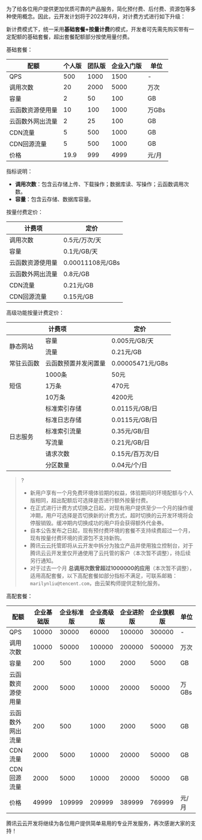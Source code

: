 
为了给各位用户提供更加优质可靠的产品服务，简化预付费、后付费、资源包等多种使用概念。因此，云开发计划将于2022年6月，对计费方式进行如下升级：

新计费模式下，统一采用**基础套餐+按量计费**的模式，开发者可先需先购买带有一定配额的基础套餐，超出套餐配额部分按使用量付费。

基础套餐：

| 配额 | 个人版 | 团队版 | 企业入门版| 单位
| --- | --- | --- | --- |  --- |
| QPS | 500 | 1000 | 1500 | - |
| 调用次数| 20 | 2000 | 5000 | 万次 
| 容量 | 2 | 50 | 100 | GB 
| 云函数资源使用量 | 10 | 100 | 1000 | 万GBs 
| 云函数外网出流量  | 2 | 25 | 100 | GB 
| CDN流量 | 5 | 500 | 1000 | GB |
| CDN回源流量 | 5 | 500 | 1000 | GB |
| 价格 | 19.9 | 999 | 4999 | 元/月 |

指标说明：
- **调用次数**：包含云存储上传、下载操作；数据库读、写操作；云函数调用次数。
- **容量**：包含云存储、数据库容量。

按量付费定价：

| 计费项 | 定价 |  
| --- | --- | 
| 调用次数  | 0.5元/万次/天 |
| 容量 | 0.1元/GB/天
| 云函数资源使用量 | 0.00011108元/GBs
| 云函数外网出流量  |  0.8元/GB
| CDN流量 | 0.21元/GB
| CDN回源流量 | 0.15元/GB


高级功能按量计费定价：
<table>
<thead>
<tr>
<th colspan = "2">计费项</th>
<th>定价</th>
</tr>
</thead>
<tbody><tr>
<td rowspan = "2">静态网站</td>
<td>容量</td>
<td>0.005元/GB/天</td>
</tr>
<tr>
<td>流量</td>
<td>0.21元/GB</td>
</tr>
<tr>
<td>常驻云函数</td>
<td>云函数预置并发闲置量</td>
<td>0.00005471元/GBs</td>
</tr>
<tr>
<td rowspan = "3">短信</td>
<td>1000条</td>
<td>50元</td>
</tr>
<tr>
<td>1万条</td>
<td>470元</td>
</tr>
<tr>
<td>10万条</td>
<td>4200元</td>
</tr>
<tr>
<td rowspan = "6">日志服务</td>
<td>标准索引存储</td>
<td>0.0115元/GB/日</td>
</tr>
<tr>
<td>标准日志存储</td>
<td>0.0115元/GB/日</td>
</tr>
<tr>
<td>标准索引流量</td>
<td>0.35元/GB/日</td>
</tr>
<tr>
<td>写流量</td>
<td>0.21元/GB/日</td>
</tr>
<tr>
<td>请求次数</td>
<td>0.15元/百万次/日</td>
</tr>
<tr>
<td>分区数量</td>
<td>0.04元/个/日</td>
</tr>
</tbody></table>


>?
>- 新用户享有一个月免费环境体验期的权益，体验期间的环境配额与个人版相同，超出配额后可选择是否进行额外按量付费。
>- 在正式进行计费方式切换之日起，对现有用户提供至少一个月的操作缓冲期，用户可选择是否切换新的计费方式，超时切换的云开发环境将会停服销毁。缓冲期内切换成功的用户将会获得额外代金券。
>- 自本公告发布之日起，现有预付费环境的套餐不支持续费超过一个月，现有按量付费环境的资源包不支持新购。
>- 腾讯云云托管即将从云开发中拆分为独立产品并使用独立控制台，对于腾讯云云开发里仅开通使用了云托管的客户（本次暂不调整），待后续另行通知。
>- 对于过去一个月 **总调用次数曾超过1000000的应用**（本次暂不调整），适用高配套餐，以下高配套餐如部分指标不满足，可联系邮箱：`marilynliu@tencent.com`，由云架构师提供定制化服务。

高配套餐：

| 配额 | 企业基础版 | 企业标准版 | 企业高级版| 企业进阶版| 企业旗舰版| 单位
| --- | --- | --- | --- |  --- |--- |--- |
| QPS | 10000 | 30000 | 60000 | 100000 | 300000 | -|
| 调用次数| 10000 | 50000 | 100000 | 200000 | 500000 | 万次 
| 容量 | 200 | 500 | 1000 | 2000 | 5000 |GB 
| 云函数资源使用量 | 2000 | 5000 | 10000 | 20000 | 50000 |万GBs 
| 云函数外网出流量  | 200 | 500 | 1000 | 2000 | 5000 |GB 
| CDN流量 | 2000 | 5000 | 10000 | 20000 | 50000 | GB |
| CDN回源流量 | 2000 | 5000 | 10000 | 20000 | 50000 |GB |
| 价格 | 49999 | 109999 | 209999 | 389999 | 769999 | 元/月 |


腾讯云云开发将继续为各位用户提供简单易用的专业开发服务，再次感谢大家的支持！

